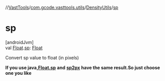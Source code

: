 //[VastTools](../../../index.md)/[com.gcode.vasttools.utils](../index.md)/[DensityUtils](index.md)/[sp](sp.md)

# sp

[androidJvm]\
val [Float](https://kotlinlang.org/api/latest/jvm/stdlib/kotlin/-float/index.html).[sp](sp.md): [Float](https://kotlinlang.org/api/latest/jvm/stdlib/kotlin/-float/index.html)

Convert sp value to float (in pixels)

**If you use java,**[**Float.sp**](sp.md) **and** [**sp2px**](sp2px.md) **have the same result.So just choose one you like**
